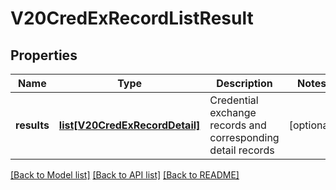 # V20CredExRecordListResult

## Properties
Name | Type | Description | Notes
------------ | ------------- | ------------- | -------------
**results** | [**list[V20CredExRecordDetail]**](V20CredExRecordDetail.md) | Credential exchange records and corresponding detail records | [optional] 

[[Back to Model list]](../README.md#documentation-for-models) [[Back to API list]](../README.md#documentation-for-api-endpoints) [[Back to README]](../README.md)


